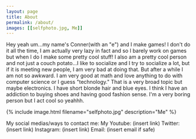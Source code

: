 ```yaml
---
layout: page
title: About
permalink: /about/
images: [[selfphoto.jpg, Me]]
---
```


Hey yeah um...my name's Conner(with an "e") and I make games! I don't do it all the time, I am actually very lazy in fact and so I barely work on games but when I do I make some pretty cool stuff! I also am a pretty cool person and not just a couch potato...I like to socialize and I try to socialize a lot, but if it is meeting new people, I am very bad at doing that. But after a while I am not so awkward. I am very good at math and love anything to do with computer science or I guess "technology." That is a very broad topic but maybe electronics. I have short blonde hair and blue eyes. I think I have an addiction to buying shoes and having good fashion sense. I'm a very boring person but I act cool so yeahhh.

{% include image.html filename="selfphoto.jpg" description="Me" %}

My social medias/ways to contact me:
	My Youtube: (insert link)
	Twitter: (insert link)
	Instagram: (insert link)
	Email: (insert email if safe)
	